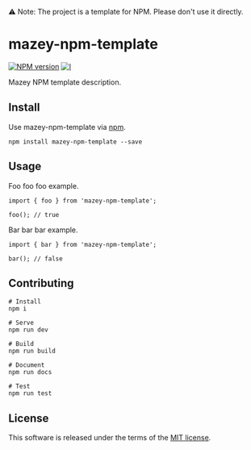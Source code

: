 ⚠️ Note: The project is a template for NPM. Please don't use it directly.

# mazey-npm-template

[![NPM version][npm-image]][npm-url]
[![l][l-image]][l-url]

[npm-image]: https://img.shields.io/npm/v/mazey-npm-template
[npm-url]: https://npmjs.org/package/mazey-npm-template
[l-image]: https://img.shields.io/npm/l/mazey-npm-template
[l-url]: https://github.com/mazeyqian/mazey-npm-template

Mazey NPM template description.

## Install

Use mazey-npm-template via [npm](https://www.npmjs.com/package/mazey-npm-template).

```
npm install mazey-npm-template --save
```

## Usage

Foo foo foo example.

```
import { foo } from 'mazey-npm-template';

foo(); // true
```

Bar bar bar example.

```
import { bar } from 'mazey-npm-template';

bar(); // false
```

## Contributing

```
# Install
npm i

# Serve
npm run dev

# Build
npm run build

# Document
npm run docs

# Test
npm run test
```

## License

This software is released under the terms of the [MIT license](https://github.com/mazeyqian/mazey-npm-template/blob/master/LICENSE).
